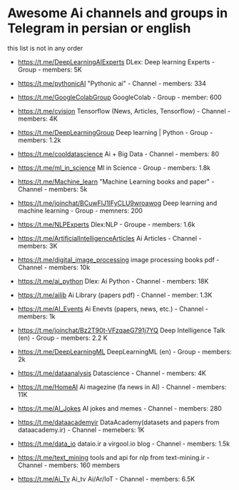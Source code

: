 # Awesome Ai channels and groups in Telegram in persian or english 

this list is not in any order 

- https://t.me/DeepLearningAIExperts DLex: Deep learning Experts - Group - members: 5K

- https://t.me/pythonicAI "Pythonic ai"  -  Channel  -  members: 334  

- https://t.me/GoogleColabGroup GoogleColab - Group -  member: 600 

- https://t.me/cvision Tensorflow (News, Articles, Tensorflow) - Channel - members: 4K

- https://t.me/DeepLearningGroup Deep learning | Python - Group  - members: 1.2k

- https://t.me/cooldatascience Ai + Big Data - Channel - members: 80 

- https://t.me/ml_in_science Ml in Science - Group - members: 1.8k 

- https://t.me/Machine_learn "Machine Learning books and paper" - Channel - members: 5k

- https://t.me/joinchat/BCuwFlJ1IFyCLU9wroawog Deep learning and machine learning - Group - memners: 200

- https://t.me/NLPExperts Dlex:NLP - Groupe - members: 1.6k

- https://t.me/ArtificialIntelligenceArticles Ai Articles - Channel - members: 3K

- https://t.me/digital_image_processing image processing books pdf - Channel - members: 10k

- https://t.me/ai_python Dlex: Ai Python - Channel - members: 18K

- https://t.me/ailib Ai Library (papers pdf) - Channel - member: 1.3K

- https://t.me/AI_Events Ai Enevts (papers, news, etc.) - Channel - members: 1k

- https://t.me/joinchat/Bz2T90t-VFzqaeG791j7YQ Deep Intelligence Talk (en) - Group - members: 2.2 K

- https://t.me/DeepLearningML DeepLearningML (en) - Group - members: 2k

- https://t.me/dataanalysis Datascience - Channel - members: 4K

- https://t.me/HomeAI Ai magezine (fa news in AI) - Channel - members: 11K

- https://t.me/AI_Jokes AI jokes and memes - Channel -  members: 280

- https://t.me/dataacademyir DataAcademy(datasets and papers from dataacademy.ir) - Channel -  memebers: 1K

- https://t.me/data_io dataio.ir a virgool.io blog - Channel - members: 1.5k 

- https://t.me/text_mining tools and api for nlp from text-mining.ir - Channel - members: 160 members 

- https://t.me/Ai_Tv Ai_tv Ai/Ar/IoT - Channel - members: 6.5K
